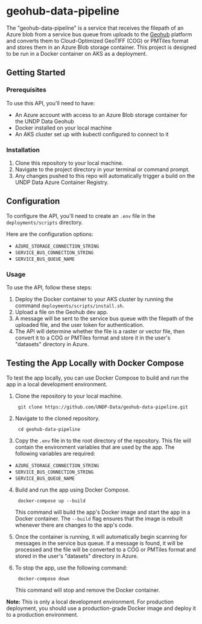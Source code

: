 # geohub-data-pipeline
The "geohub-data-pipeline" is a service that receives the filepath of an Azure blob from a service bus queue from uploads to the [Geohub](https://github.com/UNDP-Data/geohub) platform and converts them to Cloud-Optimized GeoTIFF (COG) or PMTiles format and stores them in an Azure Blob storage container. This project is designed to be run in a Docker container on AKS as a deployment.

## Getting Started

### Prerequisites

To use this API, you'll need to have:

- An Azure account with access to an Azure Blob storage container for the UNDP Data Geohub
- Docker installed on your local machine
- An AKS cluster set up with kubectl configured to connect to it

### Installation

1. Clone this repository to your local machine.
2. Navigate to the project directory in your terminal or command prompt.
3. Any changes pushed to this repo will automatically trigger a build on the UNDP Data Azure Container Registry. 

## Configuration

To configure the API, you'll need to create an `.env` file in the `deployments/scripts` directory. 

Here are the configuration options:

- `AZURE_STORAGE_CONNECTION_STRING`
- `SERVICE_BUS_CONNECTION_STRING`
- `SERVICE_BUS_QUEUE_NAME`	

### Usage

To use the API, follow these steps:

1. Deploy the Docker container to your AKS cluster by running the command `deployments/scripts/install.sh`.
2. Upload a file on the Geohub dev app.
3. A message will be sent to the service bus queue with the filepath of the uploaded file, and the user token for authentication.
4. The API will determine whether the file is a raster or vector file, then convert it to a COG or PMTiles format and store it in the user's "datasets" directory in Azure.



## Testing the App Locally with Docker Compose

To test the app locally, you can use Docker Compose to build and run the app in a local development environment.

1. Clone the repository to your local machine.

        git clone https://github.com/UNDP-Data/geohub-data-pipeline.git


2. Navigate to the cloned repository.

        cd geohub-data-pipeline

3. Copy the `.env` file in to the root directory of the repository. This file will contain the environment variables that are used by the app. The following variables are required:

- `AZURE_STORAGE_CONNECTION_STRING`
- `SERVICE_BUS_CONNECTION_STRING`
- `SERVICE_BUS_QUEUE_NAME`

4. Build and run the app using Docker Compose.

        docker-compose up --build


    This command will build the app's Docker image and start the app in a Docker container. The `--build` flag ensures that the image is rebuilt whenever there are changes to the app's code.

5. Once the container is running, it will automatically begin scanning for messages in the service bus queue. If a message is found, it will be processed and the file will be converted to a COG or PMTiles format and stored in the user's "datasets" directory in Azure.

6. To stop the app, use the following command:

        docker-compose down

    This command will stop and remove the Docker container.

**Note:** This is only a local development environment. For production deployment, you should use a production-grade Docker image and deploy it to a production environment.
